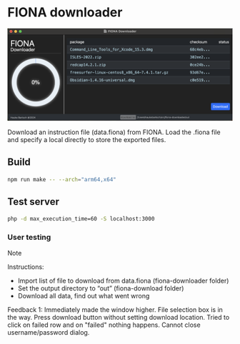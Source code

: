 # FIONA downloader

![Interface](https://github.com/HaukeBartsch/FIONA-downloader/blob/main/images/interface.png)

Download an instruction file (data.fiona) from FIONA. Load the .fiona file and specify a local directly to store the exported files.

## Build  

```bash
npm run make -- --arch="arm64,x64"
```

## Test server

```bash
php -d max_execution_time=60 -S localhost:3000 
```

### User testing 

> [!NOTE]
> Instructions:
> - Import list of file to download from data.fiona (fiona-downloader folder)
> - Set the output directory to “out” (fiona-download folder)
> - Download all data, find out what went wrong


Feedback 1: Immediately made the window higher. File selection box is in the way. Press download button without setting download location. Tried to click on failed row and on "failed" nothing happens. Cannot close username/password dialog.
